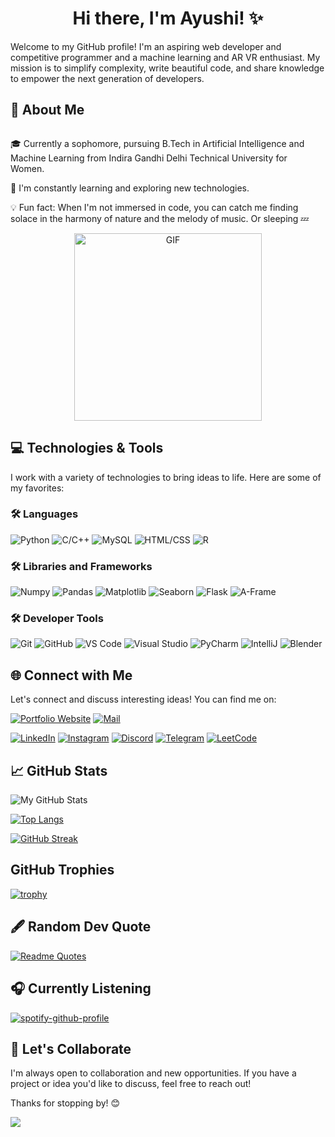 <h1 align="center">Hi there, I'm Ayushi! ✨ </h1>

Welcome to my GitHub profile! I'm an aspiring web developer and competitive programmer and a machine learning and AR VR enthusiast. My mission is to simplify complexity, write beautiful code, and share knowledge to empower the next generation of developers.

## 🚀 About Me

<div style="float: left; margin-right: 20px;">
  
  🎓 Currently a sophomore, pursuing B.Tech in Artificial Intelligence and Machine Learning from Indira Gandhi Delhi Technical University for Women.
  
  🌱 I'm constantly learning and exploring new technologies.
  
  💡 Fun fact: When I'm not immersed in code, you can catch me finding solace in the harmony of nature and the melody of music. Or sleeping 💤

</div>

<div align="center">
  <img width="300" src="https://media.giphy.com/media/R03zWv5p1oNSQd91EP/giphy.gif" alt="GIF">
</div>

## 💻 Technologies & Tools

I work with a variety of technologies to bring ideas to life. Here are some of my favorites:

### 🛠 Languages 

![Python](https://img.shields.io/badge/-Python-3776AB?style=flat&logo=python&logoColor=white) ![C/C++](https://img.shields.io/badge/-C%2FC%2B%2B-00599C?style=flat&logo=c%2B%2B&logoColor=white) ![MySQL](https://img.shields.io/badge/-MySQL-4479A1?style=flat&logo=mysql&logoColor=white) ![HTML/CSS](https://img.shields.io/badge/-HTML%2FCSS-E34F26?style=flat&logo=html5&logoColor=white) ![R](https://img.shields.io/badge/-R-276DC3?style=flat&logo=r&logoColor=white)

### 🛠 Libraries and Frameworks

![Numpy](https://img.shields.io/badge/-Numpy-013243?style=flat&logo=numpy&logoColor=white) ![Pandas](https://img.shields.io/badge/-Pandas-150458?style=flat&logo=pandas&logoColor=white) ![Matplotlib](https://img.shields.io/badge/-Matplotlib-11557C?style=flat&logo=matplotlib&logoColor=white) ![Seaborn](https://img.shields.io/badge/-Seaborn-3776AB?style=flat&logo=seaborn&logoColor=white) ![Flask](https://img.shields.io/badge/-Flask-000000?style=flat&logo=flask&logoColor=white) ![A-Frame](https://img.shields.io/badge/-A--Frame-FFC100?style=flat&logo=a-frame&logoColor=white)

### 🛠 Developer Tools

![Git](https://img.shields.io/badge/-Git-F05032?style=flat&logo=git&logoColor=white) ![GitHub](https://img.shields.io/badge/-GitHub-181717?style=flat&logo=github&logoColor=white) ![VS Code](https://img.shields.io/badge/-VS%20Code-007ACC?style=flat&logo=visual-studio-code&logoColor=white) ![Visual Studio](https://img.shields.io/badge/-Visual%20Studio-5C2D91?style=flat&logo=visual-studio&logoColor=white) ![PyCharm](https://img.shields.io/badge/-PyCharm-000000?style=flat&logo=pycharm&logoColor=white) ![IntelliJ](https://img.shields.io/badge/-IntelliJ-000000?style=flat&logo=intellij-idea&logoColor=white) ![Blender](https://img.shields.io/badge/-Blender-F5792A?style=flat&logo=blender&logoColor=white)

## 🌐 Connect with Me

Let's connect and discuss interesting ideas! You can find me on:

[![Portfolio Website](https://img.shields.io/badge/Portfolio-View-9cf?style=flat-square&logo=html5&logoColor=white)](https://dubeyayushi.github.io/Portfolio/)
[![Mail](https://img.shields.io/badge/Mail-Send%20Mail-red?style=flat-square&logo=gmail&logoColor=white)](mailto:adayushi232@gmail.com)

[![LinkedIn](https://img.shields.io/badge/LinkedIn-Connect-blue?style=flat-square&logo=linkedin&logoColor=white)](https://www.linkedin.com/in/dubeyayushi-ad/)
[![Instagram](https://img.shields.io/badge/Instagram-Follow%20Me-purple?style=flat-square&logo=instagram&logoColor=white)](https://www.instagram.com/ayushidubey448/)
[![Discord](https://img.shields.io/badge/Discord-Chat-7289DA?style=flat-square&logo=discord&logoColor=white)](https://discordapp.com/users/ayushidubey)
[![Telegram](https://img.shields.io/badge/Telegram-Chat-0088cc?style=flat-square&logo=telegram&logoColor=white)](https://t.me/ayushi_code)
[![LeetCode](https://img.shields.io/badge/LeetCode-Solve-FFA116?style=flat-square&logo=leetcode&logoColor=white)](https://leetcode.com/_ad/)


## 📈 GitHub Stats

![My GitHub Stats](https://github-readme-stats.vercel.app/api?username=dubeyayushi&show_icons=true&hide=contribs,prs&theme=radical)

[![Top Langs](https://github-readme-stats.vercel.app/api/top-langs/?username=dubeyayushi&layout=compact&theme=radical)](https://github.com/dubeyayushi/github-readme-stats)

[![GitHub Streak](https://streak-stats.demolab.com?user=dubeyayushi&theme=radical)](https://git.io/streak-stats)

## GitHub Trophies

[![trophy](https://github-profile-trophy.vercel.app/?username=dubeyayushi)](https://github.com/ryo-ma/github-profile-trophy)

## 🖋️ Random Dev Quote

[![Readme Quotes](https://quotes-github-readme.vercel.app/api?type=horizontal&theme=radical)](https://github.com/piyushsuthar/github-readme-quotes)

## 🎧 Currently Listening

[![spotify-github-profile](https://spotify-github-profile.vercel.app/api/view?uid=knptfatt93lrdsh1trfeisqi3&cover_image=true&theme=default&show_offline=false&background_color=121212&interchange=false)](https://github.com/kittinan/spotify-github-profile)

## 🤝 Let's Collaborate

I'm always open to collaboration and new opportunities. If you have a project or idea you'd like to discuss, feel free to reach out!

Thanks for stopping by! 😊

![](https://komarev.com/ghpvc/?username=dubeyayushi&color=brightgreen)

